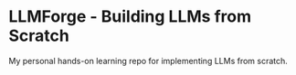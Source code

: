 # LLMForge - Building LLMs from Scratch
My personal hands-on learning repo for implementing LLMs from scratch.
